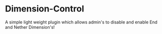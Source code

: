 # Dimension-Control
A simple light weight plugin which allows admin's to disable and enable End and Nether Dimension's!

